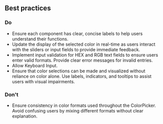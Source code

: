 ## Best practices

### Do

- Ensure each component has clear, concise labels to help users understand their functions.
- Update the display of the selected color in real-time as users interact with the sliders or input fields to provide immediate feedback.
- Implement input validation for HEX and RGB text fields to ensure users enter valid formats. Provide clear error messages for invalid entries.
- Allow Keyboard Input.
- Ensure that color selections can be made and visualized without reliance on color alone. Use labels, indicators, and tooltips to assist users with visual impairments.

### Don't

- Ensure consistency in color formats used throughout the ColorPicker. Avoid confusing users by mixing different formats without clear explanation.
